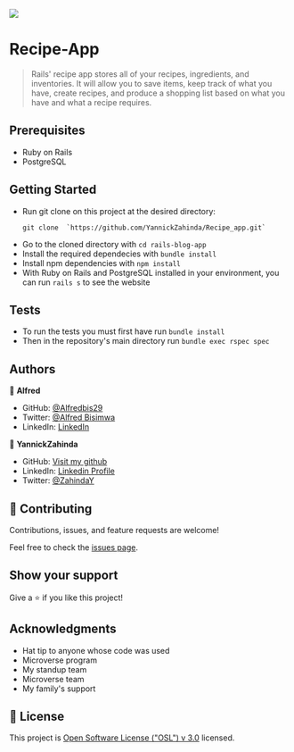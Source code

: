 ![](https://img.shields.io/badge/Microverse-blueviolet)

# Recipe-App

>Rails' recipe app stores all of your recipes, ingredients, and inventories. It will allow you to save items, keep track of what you have, create recipes, and produce a shopping list based on what you have and what a recipe requires.

## Prerequisites

- Ruby on Rails
- PostgreSQL

## Getting Started

- Run git clone on this project at the desired directory:
  ```
  git clone  `https://github.com/YannickZahinda/Recipe_app.git`
  ```
- Go to the cloned directory with `cd rails-blog-app`
- Install the required dependecies with `bundle install`
- Install npm dependencies with `npm install`
- With Ruby on Rails and PostgreSQL installed in your environment, you can run `rails s` to see the website

## Tests

- To run the tests you must first have run `bundle install`
- Then in the repository's main directory run `bundle exec rspec spec`

## Authors
👤 **Alfred**

- GitHub: [@Alfredbis29](https://github.com/alfredbis29)
- Twitter: [@Alfred Bisimwa](https://twitter.com/AlfredBisimwa)
- LinkedIn: [LinkedIn](https://www.linkedin.com/in/alfred-bisimwa/)

👤 **YannickZahinda**

- GitHub: [Visit my github](https://github.com/YannickZahinda)
- LinkedIn: [Linkedin Profile](https://www.linkedin.com/in/YannickMulikuza/)
- Twitter: [@ZahindaY](https://github.com/YannickZahinda)


## 🤝 Contributing

Contributions, issues, and feature requests are welcome!

Feel free to check the [issues page](../../issues/).

## Show your support

Give a ⭐️ if you like this project!

## Acknowledgments

- Hat tip to anyone whose code was used
- Microverse program
- My standup team
- Microverse team
- My family's support

## 📝 License

This project is [Open Software License ("OSL") v 3.0](./LICENSE.md) licensed.
